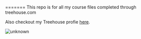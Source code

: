 
=======
This repo is for all my course files completed through treehouse.com

Also checkout my Treehouse profie [here](https://teamtreehouse.com/jordanpierre).

![unknown](https://user-images.githubusercontent.com/8528686/44313817-ec74a480-a3dc-11e8-91e6-c7a6064b6cdb.jpeg)

